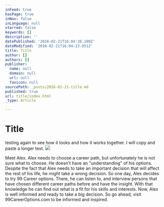 ```yaml
---
inFeed: true
hasPage: true
inNav: false
inLanguage: null
starred: false
keywords: []
description: ''
datePublished: '2016-02-21T16:04:38.109Z'
dateModified: '2016-02-21T16:04:23.051Z'
title: Title
author: []
authors: []
publisher:
  name: null
  domain: null
  url: null
  favicon: null
sourcePath: _posts/2016-02-21-title.md
published: true
url: title/index.html
_type: Article

---
```

# Title

testing again to see how it looks and how it works together. I will copy and paste a longer text.
![](https://the-grid-user-content.s3-us-west-2.amazonaws.com/b845750f-48c0-4cc2-b73e-af08763897e2.jpg)

Meet
Alex. Alex needs to choose a career path, but unfortunately he is not sure what
to choose. He doesn't have an "understanding" of his options. Despite
the fact that Alex needs to take an important decision that will affect the
rest of his life, he might take a wrong decision. So one day, Alex decides to
try 99 Career options. There, he can listen to, and interview persons that have
chosen different career paths before and have the insight. With that knowledge
he can find out what is a fit for his skills and interests. Now, Alex is well
informed and ready to take a big decision. So go ahead, visit
99CareerOptions.com to be informed and inspired.
